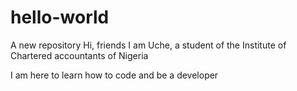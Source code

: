 # hello-world
A new repository
Hi, friends
I am Uche, a student of the
Institute of Chartered accountants of Nigeria

I am here to learn how to code and be a developer
